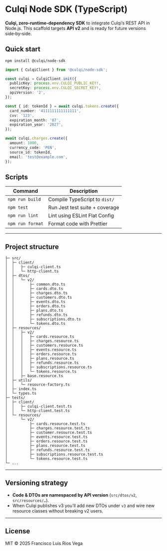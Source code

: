 # Culqi Node SDK (TypeScript)

**Culqi, zero‑runtime‑dependency SDK** to integrate Culqi’s REST API in Node.js.
This scaffold targets **API v2** and is ready for future versions side‑by‑side.

## Quick start

```bash
npm install @culqi/node-sdk
```

```ts
import { CulqiClient } from '@culqi/node-sdk';

const culqi = CulqiClient.init({
  publicKey: process.env.CULQI_PUBLIC_KEY!,
  secretKey: process.env.CULQI_SECRET_KEY!,
  apiVersion: '2',
});

const { id: tokenId } = await culqi.tokens.create({
  card_number: '4111111111111111',
  cvv: '123',
  expiration_month: '07',
  expiration_year: '2027',
});

await culqi.charges.create({
  amount: 1000,
  currency_code: 'PEN',
  source_id: tokenId,
  email: 'test@example.com',
});
```

## Scripts

| Command          | Description                    |
| ---------------- | ------------------------------ |
| `npm run build`  | Compile TypeScript to `dist/`  |
| `npm test`       | Run Jest test suite + coverage |
| `npm run lint`   | Lint using ESLint Flat Config  |
| `npm run format` | Format code with Prettier      |

---

## Project structure

```
├─ src/
│  ├─ client/
│  │   ├─ culqi-client.ts
│  │   └─ http-client.ts
│  ├─ dtos/
│  │   └─ v2/
│  │       ├─ common.dto.ts
│  │       ├─ cards.dto.ts
│  │       ├─ charges.dto.ts
│  │       ├─ customers.dto.ts
│  │       ├─ events.dto.ts
│  │       ├─ orders.dto.ts
│  │       ├─ plans.dto.ts
│  │       ├─ refunds.dto.ts
│  │       ├─ subscriptions.dto.ts
│  │       └─ tokens.dto.ts
│  ├─ resources/
│  │   ├─ v2/
│  │   │   ├─ cards.resource.ts
│  │   │   ├─ charges.resource.ts
│  │   │   ├─ customers.resource.ts
│  │   │   ├─ events.resource.ts
│  │   │   ├─ orders.resource.ts
│  │   │   ├─ plans.resource.ts
│  │   │   ├─ refunds.resource.ts
│  │   │   ├─ subscriptions.resource.ts
│  │   │   └─ tokens.resource.ts
│  │   ├─ base.resource.ts
│  ├─ utils/
│  │   └─ resource-factory.ts
│  ├─ index.ts
│  └─ types.ts
├─ tests/
│  ├─ client/
│  │   ├─ culqi-client.test.ts
│  │   └─ http-client.test.ts
│  └─ resources/
│      └─ v2/
│          ├─ cards.resource.test.ts
│          ├─ charges.resource.test.ts
│          ├─ customer.resource.test.ts
│          ├─ events.resource.test.ts
│          ├─ orders.resource.test.ts
│          ├─ plans.resource.test.ts
│          ├─ refunds.resource.test.ts
│          ├─ subscriptions.resource.test.ts
│          └─ tokens.resource.test.ts
└─ ...
```

---

## Versioning strategy

- **Code & DTOs are namespaced by API version** (`src/dtos/v2`, `src/resources/…`).
- When Culqi publishes v3 you’ll add new DTOs under `v3` and wire new resource classes without breaking v2 users.

---

## License

MIT © 2025 Francisco Luis Rios Vega
